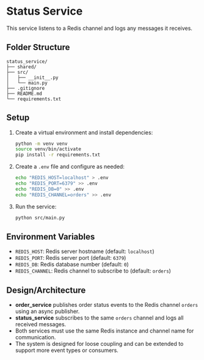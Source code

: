# Status Service

This service listens to a Redis channel and logs any messages it receives.

## Folder Structure

```
status_service/
├── shared/
├── src/
│   ├── __init__.py
│   └── main.py
├── .gitignore
├── README.md
└── requirements.txt
```

## Setup

1. Create a virtual environment and install dependencies:
   ```sh
   python -m venv venv
   source venv/bin/activate
   pip install -r requirements.txt
   ```

2. Create a `.env` file and configure as needed:
   ```sh
   echo "REDIS_HOST=localhost" > .env
   echo "REDIS_PORT=6379" >> .env
   echo "REDIS_DB=0" >> .env
   echo "REDIS_CHANNEL=orders" >> .env
   ```

3. Run the service:
   ```sh
   python src/main.py
   ```

## Environment Variables
- `REDIS_HOST`: Redis server hostname (default: `localhost`)
- `REDIS_PORT`: Redis server port (default: `6379`)
- `REDIS_DB`: Redis database number (default: `0`)
- `REDIS_CHANNEL`: Redis channel to subscribe to (default: `orders`)

## Design/Architecture

- **order_service** publishes order status events to the Redis channel `orders` using an async publisher.
- **status_service** subscribes to the same `orders` channel and logs all received messages.
- Both services must use the same Redis instance and channel name for communication.
- The system is designed for loose coupling and can be extended to support more event types or consumers. 